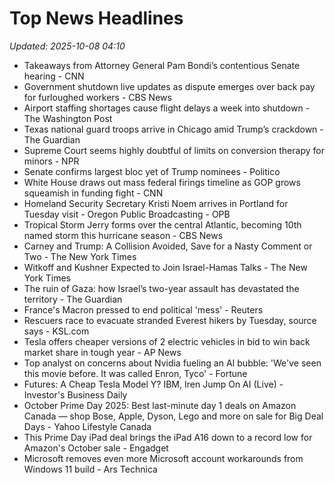 # Top News Headlines

_Updated: 2025-10-08 04:10_

- Takeaways from Attorney General Pam Bondi’s contentious Senate hearing - CNN
- Government shutdown live updates as dispute emerges over back pay for furloughed workers - CBS News
- Airport staffing shortages cause flight delays a week into shutdown - The Washington Post
- Texas national guard troops arrive in Chicago amid Trump’s crackdown - The Guardian
- Supreme Court seems highly doubtful of limits on conversion therapy for minors - NPR
- Senate confirms largest bloc yet of Trump nominees - Politico
- White House draws out mass federal firings timeline as GOP grows squeamish in funding fight - CNN
- Homeland Security Secretary Kristi Noem arrives in Portland for Tuesday visit - Oregon Public Broadcasting - OPB
- Tropical Storm Jerry forms over the central Atlantic, becoming 10th named storm this hurricane season - CBS News
- Carney and Trump: A Collision Avoided, Save for a Nasty Comment or Two - The New York Times
- Witkoff and Kushner Expected to Join Israel-Hamas Talks - The New York Times
- The ruin of Gaza: how Israel’s two-year assault has devastated the territory - The Guardian
- France's Macron pressed to end political 'mess' - Reuters
- Rescuers race to evacuate stranded Everest hikers by Tuesday, source says - KSL.com
- Tesla offers cheaper versions of 2 electric vehicles in bid to win back market share in tough year - AP News
- Top analyst on concerns about Nvidia fueling an AI bubble: 'We've seen this movie before. It was called Enron, Tyco' - Fortune
- Futures: A Cheap Tesla Model Y? IBM, Iren Jump On AI (Live) - Investor's Business Daily
- October Prime Day 2025: Best last-minute day 1 deals on Amazon Canada — shop Bose, Apple, Dyson, Lego and more on sale for Big Deal Days - Yahoo Lifestyle Canada
- This Prime Day iPad deal brings the iPad A16 down to a record low for Amazon's October sale - Engadget
- Microsoft removes even more Microsoft account workarounds from Windows 11 build - Ars Technica